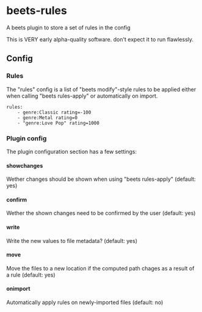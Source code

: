 beets-rules
===========
A beets plugin to store a set of rules in the config

This is VERY early alpha-quality software. don't expect it to run flawlessly.


## Config ##

### Rules ###
The "rules" config is a list of "beets modify"-style rules to be applied
either when calling "beets rules-apply" or automatically on import.

    rules:
        - genre:Classic rating=-100
        - genre:Metal rating=0
        - "genre:Love Pop" rating=1000

### Plugin config ###
The plugin configuration section has a few settings:

#### showchanges
Wether changes should be shown when using "beets rules-apply" (default: yes)

#### confirm
Wether the shown changes need to be confirmed by the user (default: yes)

#### write
Write the new values to file metadata? (default: yes)

#### move
Move the files to a new location if the computed path chages as a result of a rule (default: yes)

#### onimport
Automatically apply rules on newly-imported files (default: no)

